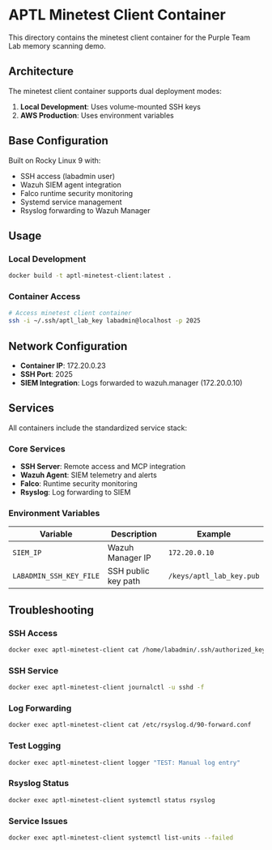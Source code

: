 # APTL Minetest Client Container

This directory contains the minetest client container for the Purple Team Lab memory scanning demo.

## Architecture

The minetest client container supports dual deployment modes:
1. **Local Development**: Uses volume-mounted SSH keys
2. **AWS Production**: Uses environment variables

## Base Configuration

Built on Rocky Linux 9 with:
- SSH access (labadmin user)
- Wazuh SIEM agent integration
- Falco runtime security monitoring
- Systemd service management
- Rsyslog forwarding to Wazuh Manager

## Usage

### Local Development

```bash
docker build -t aptl-minetest-client:latest .
```

### Container Access

```bash
# Access minetest client container
ssh -i ~/.ssh/aptl_lab_key labadmin@localhost -p 2025
```

## Network Configuration

- **Container IP**: 172.20.0.23
- **SSH Port**: 2025
- **SIEM Integration**: Logs forwarded to wazuh.manager (172.20.0.10)

## Services

All containers include the standardized service stack:

### Core Services
- **SSH Server**: Remote access and MCP integration
- **Wazuh Agent**: SIEM telemetry and alerts  
- **Falco**: Runtime security monitoring
- **Rsyslog**: Log forwarding to SIEM

### Environment Variables

| Variable | Description | Example |
|----------|-------------|---------|
| `SIEM_IP` | Wazuh Manager IP | `172.20.0.10` |
| `LABADMIN_SSH_KEY_FILE` | SSH public key path | `/keys/aptl_lab_key.pub` |

## Troubleshooting

### SSH Access
```bash
docker exec aptl-minetest-client cat /home/labadmin/.ssh/authorized_keys
```

### SSH Service
```bash
docker exec aptl-minetest-client journalctl -u sshd -f
```

### Log Forwarding
```bash
docker exec aptl-minetest-client cat /etc/rsyslog.d/90-forward.conf
```

### Test Logging
```bash
docker exec aptl-minetest-client logger "TEST: Manual log entry"
```

### Rsyslog Status
```bash
docker exec aptl-minetest-client systemctl status rsyslog
```

### Service Issues
```bash
docker exec aptl-minetest-client systemctl list-units --failed
```